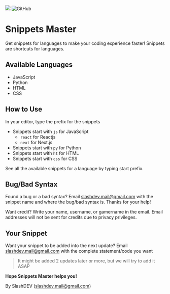 <span>
<img src="https://img.shields.io/badge/slashDEV-snippetsmaster-red">
<img alt="GitHub" src="https://img.shields.io/github/license/zer0less/snippetsmaster">
</span>

# Snippets Master

Get snippets for languages to make your coding experience faster! 
Snippets are shortcuts for languages.

## Available Languages
- JavaScript
- Python
- HTML
- CSS

## How to Use

In your editor, type the prefix for the snippets

- Snippets start with `js` for JavaScript
    - `react` for Reactjs
    - `next` for Next.js
- Snippets start with `py` for Python
- Snippets start with `ht` for HTML
- Snippets start with `css` for CSS

See all the available snippets for a language by typing start prefix.

## Bug/Bad Syntax

Found a bug or a bad syntax? Email slashdev.mail@gmail.com with the snippet name and where the bug/bad syntax is. Thanks for your help!

Want credit? Write your name, username, or gamername in the email. Email addresses will not be sent for credits due to privacy privileges.

## Your Snippet

Want your snippet to be added into the next update? Email slashdev.mail@gmail.com with the complete statement/code you want

> It might be added 2 updates later or more, but we will try to add it ASAP

**Hope Snippets Master helps you!**

By SlashDEV (slashdev.mail@gmail.com)